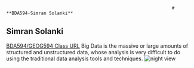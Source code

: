                                                                   # **BDA594-Simran Solanki**
## Simran Solanki
[BDA594/GEOG594 Class URL](https://sdsu.instructure.com/courses/113151)
Big Data is the massive or large amounts of structured and unstructured data, whose analysis is very difficult to do using the traditional data analysis tools 
and techniques. 
![night view](https://user-images.githubusercontent.com/112272162/187051036-12c9b208-4c36-4520-be92-d2eef60c82a3.jpg)
